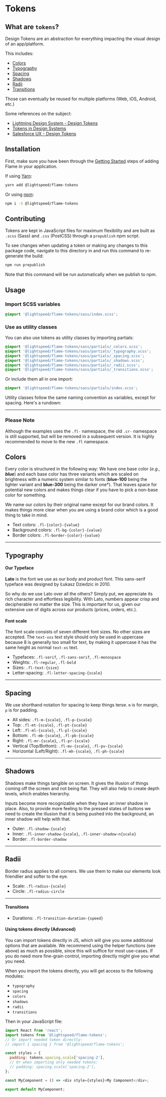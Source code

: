 # Tokens

## What are `tokens`?

Design Tokens are an abstraction for everything impacting the visual design of an app/platform.

This includes:

- [Colors](#colors)
- [Typography](#typography)
- [Spacing](#spacing)
- [Shadows](#shadows)
- [Radii](#radii)
- [Transitions](#transitions)

Those can eventually be reused for multiple platforms (Web, iOS, Android, etc.)

Some references on the subject:

- [Lightning Design System - Design Tokens](https://www.lightningdesignsystem.com/design-tokens/)
- [Tokens in Design Systems](https://medium.com/eightshapes-llc/tokens-in-design-systems-25dd82d58421)
- [Salesforce UX - Design Tokens](https://github.com/salesforce-ux/design-system/wiki/Design-Tokens)

## Installation

First, make sure you have been through the [Getting Started](https://github.com/lightspeed/flame#getting-started) steps of adding Flame in your application.

If using [Yarn](https://yarnpkg.com/):

```sh
yarn add @lightspeed/flame-tokens
```

Or using [npm](https://www.npmjs.com/):

```sh
npm i -S @lightspeed/flame-tokens
```

## Contributing

Tokens are kept in JavaScript files for maximum flexibility and are built
as `.scss` (Sass) and `.css` (PostCSS) through a `prepublish` npm script.

To see changes when updating a token or making any changes to this
package code, navigate to this directory in and run this command to
re-generate the build:

```sh
npm run prepublish
```

Note that this command will be run automatically when we publish to npm.

## Usage

### Import SCSS variables

```scss
@import '@lightspeed/flame-tokens/sass/index.scss';
```

### Use as utility classes

You can also use tokens as utility classes by importing partials:

```scss
@import '@lightspeed/flame-tokens/sass/partials/_colors.scss';
@import '@lightspeed/flame-tokens/sass/partials/_typography.scss';
@import '@lightspeed/flame-tokens/sass/partials/_spacing.scss';
@import '@lightspeed/flame-tokens/sass/partials/_shadows.scss';
@import '@lightspeed/flame-tokens/sass/partials/_radii.scss';
@import '@lightspeed/flame-tokens/sass/partials/_transitions.scss';
```

Or include them all in one import:

```scss
@import '@lightspeed/flame-tokens/sass/partials/index.scss';
```

Utility classes follow the same naming convention as variables, except for spacing. Here's a rundown:

---

### Please Note

Although the examples uses the `.fl-` namespace, the old `.cr-` namespace is still supported, but will be removed in a subsequent version. It is highly recommended to move to the new `.fl` namespace.

## Colors

Every color is structured in the following way: We have one base color (_e.g., **blue**_) and each base color has three variants which are scaled on brightness with a numeric system similar to fonts (**blue-100** being the lighter variant and **blue-300** being the darker one\*). That leaves space for potential new colors and makes things clear if you have to pick a non-base color for something.

We name our colors by their original name except for our brand colors. It makes things more clear when you are using a brand color which is a good thing to take in mind.

- Text colors: `.fl-{color}-{value}`
- Background colors: `.fl-bg-{color}-{value}`
- Border colors: `.fl-border-{color}-{value}`

---

## Typography

#### Our Typeface

**Lato** is the font we use as our body and product font. This sans-serif typeface was designed by Łukasz Dziedzic in 2010.

So why do we use Lato over all the others? Simply put, we appreciate its rich character and effortless legibility. With Lato, numbers appear crisp and decipherable no matter the size. This is important for us, given our extensive use of digits across our products (prices, orders, etc.).

#### Font scale

The font scale consists of seven different font sizes. No other sizes are accepted. The `text-xxs` text style should only be used in uppercase because 8 is generally too small for text, by making it uppercase it has the same height as normal `text-xs` text.

- Typefaces: `.fl-serif`, `.fl-sans-serif`, `.fl-monospace`
- Weights: `.fl-regular`, `.fl-bold`
- Sizes: `.fl-text-{size}`
- Letter-spacing: `.fl-letter-spacing-{scale}`

---

## Spacing

We use shorthand notation for spacing to keep things terse. `m` is for margin, `p` is for padding.

- All sides: `.fl-m-{scale}`, `.fl-p-{scale}`
- Top: `.fl-mt-{scale}`, `.fl-pt-{scale}`
- Left: `.fl-ml-{scale}`, `.fl-pl-{scale}`
- Bottom: `.fl-mb-{scale}`, `.fl-pb-{scale}`
- Right: `.fl-mr-{scale}`, `.fl-pr-{scale}`
- Vertical (Top/Bottom): `.fl-mv-{scale}`, `.fl-pv-{scale}`
- Horizontal (Left/Right): `.fl-mh-{scale}`, `.fl-ph-{scale}`

---

## Shadows

Shadows make things tangible on screen. It gives the illusion of things coming off the screen and not being flat. They will also help to create depth levels, which enables hierarchy.

Inputs become more recognizable when they have an inner shadow in place. Also, to provide more feeling to the pressed states of buttons we need to create the illusion that it is being pushed into the background, an inner shadow will help with that.

- Outer: `.fl-shadow-{scale}`
- Inner: `.fl-inner-shadow-{scale}`, `.fl-inner-shadow-n{scale}`
- Border: `.fl-border-shadow`

---

## Radii

Border radius applies to all corners. We use them to make our elements look friendlier and softer to the eye.

- Scale: `.fl-radius-{scale}`
- Circle: `.fl-radius-circle`

---

#### Transitions

- Durations: `.fl-transition-duration-{speed}`

#### Using tokens directly (Advanced)

You can import tokens directly in JS, which will give you some additional options that are available.
We recommend using the helper functions (see above) as much as possible, since this will suffice
for most use-cases. If you do need more fine-grain control, importing directly might give you
what you need.

When you import the tokens directly, you will get access to the following modules:

- `typography`
- `spacing`
- `colors`
- `shadows`
- `radii`
- `transitions`

Then in your JavaScript file:

```js
import React from 'react';
import tokens from '@lightspeed/flame-tokens';
// Or import needed token directly:
// import { spacing } from '@lightspeed/flame-tokens';

const styles = {
  padding: tokens.spacing.scale['spacing-2'],
  // Or when importing only needed tokens:
  // padding: spacing.scale['spacing-2'],
};

const MyComponent = () => <div style={styles}>My Component</div>;

export default MyComponent;
```
